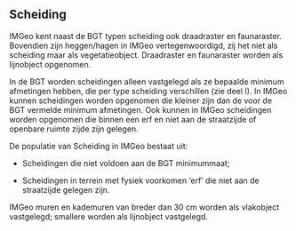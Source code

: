Scheiding
---------

IMGeo kent naast de BGT typen scheiding ook draadraster en faunaraster.
Bovendien zijn heggen/hagen in IMGeo vertegenwoordigd, zij het niet als
scheiding maar als vegetatieobject. Draadraster en faunaraster worden als
lijnobject opgenomen.

In de BGT worden scheidingen alleen vastgelegd als ze bepaalde minimum
afmetingen hebben, die per type scheiding verschillen (zie deel I). In IMGeo
kunnen scheidingen worden opgenomen die kleiner zijn dan de voor de BGT vermelde
minimum afmetingen. Ook kunnen in IMGeo scheidingen worden opgenomen die binnen
een erf en niet aan de straatzijde of openbare ruimte zijde zijn gelegen.

De populatie van Scheiding in IMGeo bestaat uit:

-   Scheidingen die niet voldoen aan de BGT minimummaat;

-   Scheidingen in terrein met fysiek voorkomen ‘erf’ die niet aan de
    straatzijde gelegen zijn.

IMGeo muren en kademuren van breder dan 30 cm worden als vlakobject vastgelegd;
smallere worden als lijnobject vastgelegd.
